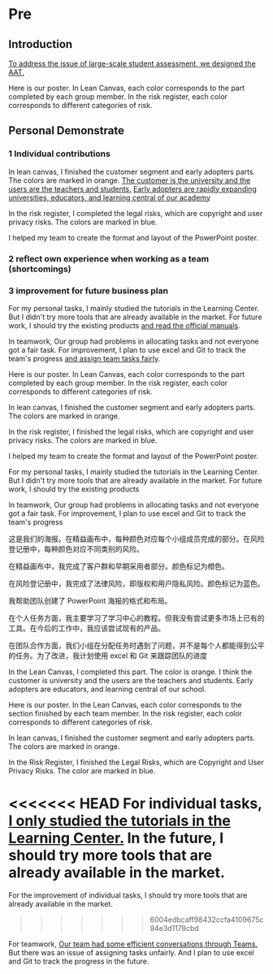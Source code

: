 # Pre

## Introduction

<u>To address the issue of large-scale student assessment, we designed the AAT.</u>

Here is our poster. In Lean Canvas, each color corresponds to the part completed by each group member. In the risk register, each color corresponds to different categories of risk.

## Personal Demonstrate

### 1 Individual contributions 

In lean canvas, I finished the customer segment and early adopters parts. The colors are marked in orange.
<u>The customer is the university and the users are the teachers and students.</u>
<u>Early adopters are rapidly expanding universities, educators, and learning central of our academy</u>

In the risk register, I completed the legal risks, which are copyright and user privacy risks. The colors are marked in blue.

 I helped my team to create the format and layout of the PowerPoint poster.

### 2 reflect own experience when working as a team (shortcomings)

### 3 improvement for future business plan

For my personal tasks, I mainly studied the tutorials in the Learning Center. But I didn't try more tools that are already available in the market. For future work, I should try the existing products <u>and read the official manuals</u>.

In teamwork, Our group had problems in allocating tasks and not everyone got a fair task. For improvement, I plan to use excel and Git to track the team's progress <u>and assign team tasks fairly</u>.







Here is our poster. In Lean Canvas, each color corresponds to the part completed by each group member. In the risk register, each color corresponds to different categories of risk.

In lean canvas, I finished the customer segment and early adopters parts. The colors are marked in orange.

In the risk register, I finished the legal risks, which are copyright and user privacy risks. The colors are marked in blue.

 I helped my team to create the format and layout of the PowerPoint poster.

For my personal tasks, I mainly studied the tutorials in the Learning Center. But I didn't try more tools that are already available in the market. For future work, I should try the existing products

In teamwork, Our group had problems in allocating tasks and not everyone got a fair task. For improvement, I plan to use excel and Git to track the team's progress

这是我们的海报。在精益画布中，每种颜色对应每个小组成员完成的部分。在风险登记册中，每种颜色对应不同类别的风险。

在精益画布中，我完成了客户群和早期采用者部分。颜色标记为橙色。

在风险登记册中，我完成了法律风险，即版权和用户隐私风险。颜色标记为蓝色。

 我帮助团队创建了 PowerPoint 海报的格式和布局。

在个人任务方面，我主要学习了学习中心的教程。但我没有尝试更多市场上已有的工具。在今后的工作中，我应该尝试现有的产品。

在团队合作方面，我们小组在分配任务时遇到了问题，并不是每个人都能得到公平的任务。为了改进，我计划使用 excel 和 Git 来跟踪团队的进度



In the Lean Canvas, I completed this part. The color is orange. I think the customer is university and the users are the teachers and students. Early adopters are educators, and learning central of our school. 





Here is our poster. In the Lean Canvas, each color corresponds to the section finished by each team member. In the risk register, each color corresponds to different categories of risk.

In lean canvas, I finished the customer segment and early adopters parts. The colors are marked in orange.

In the Risk Register, I finished the Legal Risks, which are Copyright and User Privacy Risks. The color are marked in blue.

<<<<<<< HEAD
For individual tasks, <u>I only studied the tutorials in the Learning Center.</u> In the future, I should try more tools that are already available in the market.
=======
For the improvement of individual tasks, I should try more tools that are already available in the market.
>>>>>>> 6004edbcaff98432ccfa4109675c94e3d1178cbd

For teamwork, <u>Our team had some efficient conversations through Teams.</u> But there was an issue of assigning tasks unfairly. And I plan to use excel and Git to track the progress in the future. 
